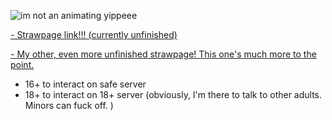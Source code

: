 ![im not an animating yippeee](https://github.com/user-attachments/assets/45ed8bf8-9bae-4811-91a5-9ceabb2eadad)

[- Strawpage link!!! (currently unfinished)](https://pan1c5h11v3.straw.page)

[- My other, even more unfinished strawpage! This one's much more to the point.](https://h00b33h00.straw.page) 
- 16+ to interact on safe server
- 18+ to interact on 18+ server (obviously, I'm there to talk to other adults. Minors can fuck off. )
